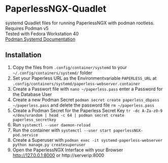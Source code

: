 # PaperlessNGX-Quadlet
systemd Quadlet files for running PaperlessNGX with podman rootless.  
Requires Podman v5  
Tested with Fedora Workstation 40  
[Podman Systemd Documentation](https://docs.podman.io/en/v5.0.3/markdown/podman-systemd.unit.5.html)

## Installation
1. Copy the files from `.config/container/systemd` to your `~/.config/containers/systemd/` folder
2. Set your Paperless URL as the Environmentvariable `PAPERLESS_URL` at `.config/containers/systemd/paperless-webserver.container`
3. Create a Passwort file with `nano ~/paperless.pass` enter a Password for the Database User
4. Create a new Podman Secret `podman secret create paperless_dbpass ~/paperless.pass` and delete the password file `rm ~/paperless.pass`
5. Create a Podman Secret for the Paperless Secret Key `tr -dc A-Za-z0-9 </dev/urandom | head -c 64 | podman secret create paperless_secretkey` 
6. Run `systemctl --user daemon-reload`
7. Run the container with `systemctl --user start paperlessNGX-pod.service`
8. Create a Superuser with `podman exec -it systemd-paperless-webserver python manage.py createsuperuser`
9. Open the PaperlessNGX Interface with your Browser http://127.0.0.1:8000 or http://serverip:8000
